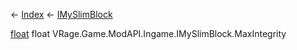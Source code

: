 ← [Index](Api-Index) ← [IMySlimBlock](VRage.Game.ModAPI.Ingame.IMySlimBlock)

[float](System.Single) float VRage.Game.ModAPI.Ingame.IMySlimBlock.MaxIntegrity